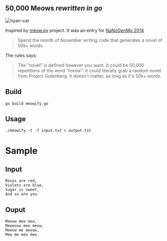 50,000 Meows _rewritten in go_
-----

![nyan-cat](https://media.giphy.com/media/VpnipAx5LVNTy/giphy.gif)

Inspired by [meow.py](https://github.com/hugovk/meow.py) project. It was an entry for [NaNoGenMo 2014](https://github.com/dariusk/NaNoGenMo-2014/)

> Spend the month of November writing code that generates a novel of 50k+ words.

The rules says:

> The "novel" is defined however you want. It could be 50,000 repetitions of the word "meow". It could literally grab a random novel from Project Gutenberg. It doesn't matter, as long as it's 50k+ words.


Build
-----

```
go build meowify.go
```

Usage
-----

```
./meowify -t -f input.txt > output.txt
```

# Sample

## Input

```
Roses are red,
Violets are blue,
Sugar is sweet,
And so are you.
```

## Ouput

```
Meeow meo meo,
Meeeoow meo meow,
Meeow me meeow,
Meo me meo meo.
```


